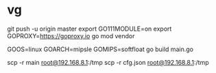 # vg


git push -u origin master
export GO111MODULE=on 
export GOPROXY=https://goproxy.io 
go mod vendor

GOOS=linux GOARCH=mipsle GOMIPS=softfloat  go build main.go

scp -r main root@192.168.8.1:/tmp
scp -r cfg.json root@192.168.8.1:/tmp